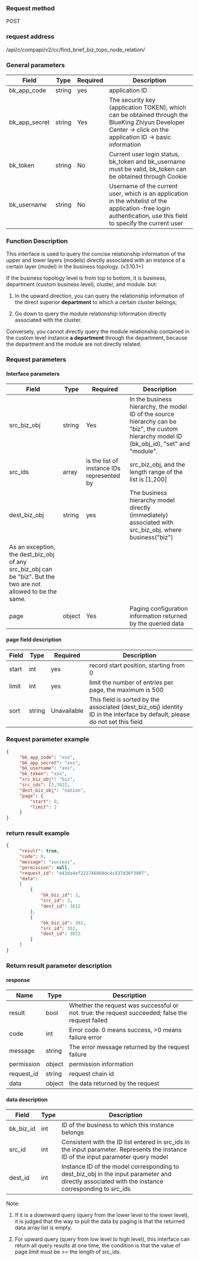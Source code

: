 ### Request method

POST


### request address

/api/c/compapi/v2/cc/find_brief_biz_topo_node_relation/


### General parameters

| Field | Type | Required | Description |
|-----------|------------|--------|------------|
| bk_app_code | string | yes | application ID |
| bk_app_secret| string | Yes | The security key (application TOKEN), which can be obtained through the BlueKing Zhiyun Developer Center -> click on the application ID -> basic information |
| bk_token | string | No | Current user login status, bk_token and bk_username must be valid, bk_token can be obtained through Cookie |
| bk_username | string | No | Username of the current user, which is an application in the whitelist of the application-free login authentication, use this field to specify the current user |


### Function Description

This interface is used to query the concise relationship information of the upper and lower layers (models) directly associated with an instance of a certain layer (model) in the business topology. (v3.10.1+)


If the business topology level is from top to bottom, it is business, department (custom business level), cluster, and module. but:


1. In the upward direction, you can query the relationship information of the direct superior **department** to which a certain cluster belongs;


2. Go down to query the module relationship information directly associated with the cluster.


Conversely, you cannot directly query the module relationship contained in the custom level instance **a department** through the department, because the department and the module are not directly related.


### Request parameters



#### Interface parameters

| Field | Type | Required | Description |
|-----------|------------|--------|------------|
| src_biz_obj | string | Yes | In the business hierarchy, the model ID of the source hierarchy can be "biz", the custom hierarchy model ID (bk_obj_id), "set" and "module". |
| src_ids | array | is the list of instance IDs represented by | src_biz_obj, and the length range of the list is [1,200]|
| dest_biz_obj | string | yes | The business hierarchy model directly (immediately) associated with src_biz_obj. where business("biz")
As an exception, the dest_biz_obj of any src_biz_obj can be "biz". But the two are not allowed to be the same. |
| page | object | Yes | Paging configuration information returned by the queried data|

#### page field description

| Field | Type | Required | Description |
| ----- | ------ | ---- | --------------------- |
| start | int | yes | record start position, starting from 0 |
| limit | int | yes | limit the number of entries per page, the maximum is 500 |
| sort | string | Unavailable | This field is sorted by the associated (dest_biz_obj) identity ID in the interface by default, please do not set this field |



### Request parameter example

```json
{
     "bk_app_code": "xxx",
     "bk_app_secret": "xxx",
     "bk_username": "xxx",
     "bk_token": "xxx",
     "src_biz_obj": "biz",
     "src_ids": [3,302],
     "dest_biz_obj": "nation",
     "page": {
         "start": 0,
         "limit": 2
     }
}
```

### return result example

```json
{
     "result": true,
     "code": 0,
     "message": "success",
     "permission": null,
     "request_id": "e43da4ef221746868dc4c837d36f3807",
     "data":
     [
         {
             "bk_biz_id": 3,
             "src_id": 3,
             "dest_id": 3812
         },
         {
             "bk_biz_id": 302,
             "src_id": 302,
             "dest_id": 3813
         }
     ]
}
```

### Return result parameter description

#### response

| Name | Type | Description |
| ------- | ------ | ---------------------------------- |
| result | bool | Whether the request was successful or not. true: the request succeeded; false the request failed |
| code | int | Error code. 0 means success, >0 means failure error |
| message | string | The error message returned by the request failure |
| permission | object | permission information |
| request_id | string | request chain id |
| data | object | the data returned by the request |

#### data description
| Field | Type | Description |
|-----------|------------|------------|
| bk_biz_id | int | ID of the business to which this instance belongs |
| src_id | int | Consistent with the ID list entered in src_ids in the input parameter. Represents the instance ID of the input parameter query model |
| dest_id | int| Instance ID of the model corresponding to dest_biz_obj in the input parameter and directly associated with the instance corresponding to src_ids |

Note:

1. If it is a downward query (query from the lower level to the lower level), it is judged that the way to pull the data by paging is that the returned data array list is empty.


2. For upward query (query from low level to high level), this interface can return all query results at one time, the condition is that the value of page.limit must be >= the length of src_ids.